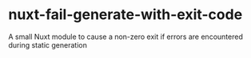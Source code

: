 # nuxt-fail-generate-with-exit-code
A small Nuxt module to cause a non-zero exit if errors are encountered during static generation 
